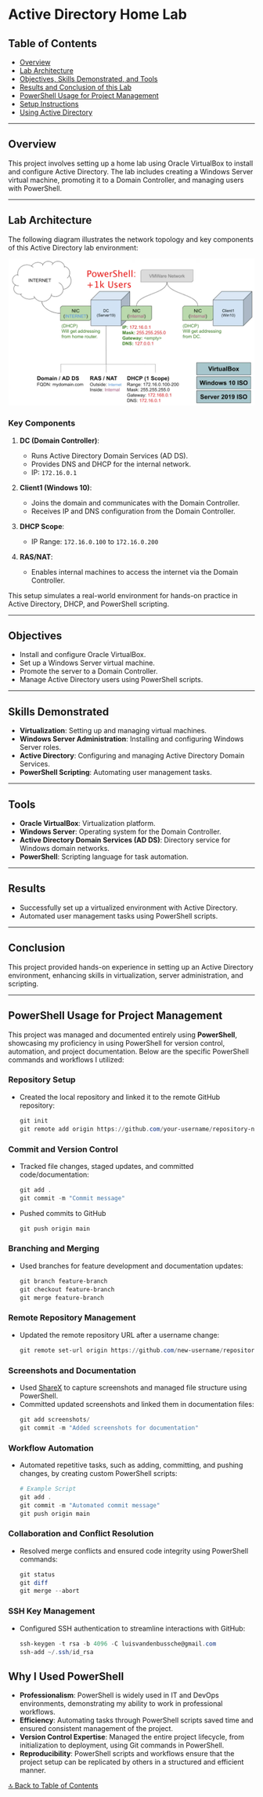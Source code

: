 # Active Directory Home Lab

## Table of Contents
- [Overview](#overview)
- [Lab Architecture](#lab-architecture)
- [Objectives, Skills Demonstrated, and Tools](#objectives)
- [Results and Conclusion of this Lab](#results)
- [PowerShell Usage for Project Management](#powershell-usage-for-project-management)
- [Setup Instructions](docs/setup.md)
- [Using Active Directory](docs/usingAD.md)
---

## Overview
This project involves setting up a home lab using Oracle VirtualBox to install and configure Active Directory. The lab includes creating a Windows Server virtual machine, promoting it to a Domain Controller, and managing users with PowerShell.

---

## Lab Architecture

The following diagram illustrates the network topology and key components of this Active Directory lab environment:

![Network Topology](screenshots/network-topology.png)

### Key Components
1. **DC (Domain Controller)**:
   - Runs Active Directory Domain Services (AD DS).
   - Provides DNS and DHCP for the internal network.
   - IP: `172.16.0.1`

2. **Client1 (Windows 10)**:
   - Joins the domain and communicates with the Domain Controller.
   - Receives IP and DNS configuration from the Domain Controller.

3. **DHCP Scope**:
   - IP Range: `172.16.0.100` to `172.16.0.200`

4. **RAS/NAT**:
   - Enables internal machines to access the internet via the Domain Controller.

This setup simulates a real-world environment for hands-on practice in Active Directory, DHCP, and PowerShell scripting.

---

## Objectives
- Install and configure Oracle VirtualBox.
- Set up a Windows Server virtual machine.
- Promote the server to a Domain Controller.
- Manage Active Directory users using PowerShell scripts.

---

## Skills Demonstrated
- **Virtualization**: Setting up and managing virtual machines.
- **Windows Server Administration**: Installing and configuring Windows Server roles.
- **Active Directory**: Configuring and managing Active Directory Domain Services.
- **PowerShell Scripting**: Automating user management tasks.

---

## Tools
- **Oracle VirtualBox**: Virtualization platform.
- **Windows Server**: Operating system for the Domain Controller.
- **Active Directory Domain Services (AD DS)**: Directory service for Windows domain networks.
- **PowerShell**: Scripting language for task automation.

---

## Results
- Successfully set up a virtualized environment with Active Directory.
- Automated user management tasks using PowerShell scripts.

---

## Conclusion
This project provided hands-on experience in setting up an Active Directory environment, enhancing skills in virtualization, server administration, and scripting.

---

## PowerShell Usage for Project Management

This project was managed and documented entirely using **PowerShell**, showcasing my proficiency in using PowerShell for version control, automation, and project documentation. Below are the specific PowerShell commands and workflows I utilized:

### Repository Setup
- Created the local repository and linked it to the remote GitHub repository:
  ```powershell
  git init
  git remote add origin https://github.com/your-username/repository-name.git

### Commit and Version Control
- Tracked file changes, staged updates, and committed code/documentation:
  ```powershell
  git add .
  git commit -m "Commit message"
- Pushed commits to GitHub
  ```powershell
  git push origin main

### Branching and Merging
- Used branches for feature development and documentation updates:
  ```powershell
  git branch feature-branch
  git checkout feature-branch
  git merge feature-branch

### Remote Repository Management
- Updated the remote repository URL after a username change:
  ```powershell
  git remote set-url origin https://github.com/new-username/repository-name.git

### Screenshots and Documentation
- Used [ShareX](https://getsharex.com/) to capture screenshots and managed file structure using PowerShell.
- Committed updated screenshots and linked them in documentation files:
  ```powershell
  git add screenshots/
  git commit -m "Added screenshots for documentation"

### Workflow Automation
- Automated repetitive tasks, such as adding, committing, and pushing changes, by creating custom PowerShell scripts:
  ```powershell
  # Example Script
  git add .
  git commit -m "Automated commit message"
  git push origin main

### Collaboration and Conflict Resolution
- Resolved merge conflicts and ensured code integrity using PowerShell commands:
  ```powershell
  git status
  git diff
  git merge --abort

### SSH Key Management
- Configured SSH authentication to streamline interactions with GitHub:
  ```powershell
  ssh-keygen -t rsa -b 4096 -C luisvandenbussche@gmail.com
  ssh-add ~/.ssh/id_rsa

## Why I Used PowerShell

- **Professionalism**: PowerShell is widely used in IT and DevOps environments, demonstrating my ability to work in professional workflows.
- **Efficiency**: Automating tasks through PowerShell scripts saved time and ensured consistent management of the project.
- **Version Control Expertise**: Managed the entire project lifecycle, from initialization to deployment, using Git commands in PowerShell.
- **Reproducibility**: PowerShell scripts and workflows ensure that the project setup can be replicated by others in a structured and efficient manner.

[🔝 Back to Table of Contents](#table-of-contents)

